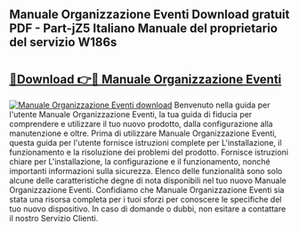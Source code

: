 ## Manuale Organizzazione Eventi Download gratuit PDF - Part-jZ5 Italiano Manuale del proprietario del servizio W186s

# <h2><a href="http://dffkiq.blite.top/?on=Manuale+Organizzazione+Eventi">🔗Download 👉🔴 Manuale Organizzazione Eventi</a></h2>

[![Manuale Organizzazione Eventi download](https://i.imgur.com/lujVjoI.png)](http://dffkiq.blite.top/?on=Manuale+Organizzazione+Eventi)
Benvenuto nella guida per l'utente Manuale Organizzazione Eventi, la tua guida di fiducia per comprendere e utilizzare il tuo nuovo prodotto, dalla configurazione alla manutenzione e oltre. Prima di utilizzare Manuale Organizzazione Eventi, questa guida per l'utente fornisce istruzioni complete per L'installazione, il funzionamento e la risoluzione dei problemi del prodotto. Fornisce istruzioni chiare per L'installazione, la configurazione e il funzionamento, nonché importanti informazioni sulla sicurezza. Elenco delle funzionalità sono solo alcune delle caratteristiche degne di nota disponibili nel tuo nuovo Manuale Organizzazione Eventi. Confidiamo che Manuale Organizzazione Eventi sia stata una risorsa completa per i tuoi sforzi per conoscere le specifiche del tuo nuovo dispositivo. In caso di domande o dubbi, non esitare a contattare il nostro Servizio Clienti.
